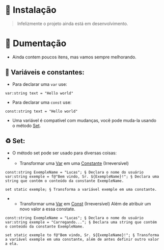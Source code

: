 # 📌 Instalação
> Infelizmente o projeto ainda está em desenvolvimento.

# 📄 Dumentação
- Ainda contem poucos itens, mas vamos sempre melhorando.


<h2>
  <strong>
    🧶 Variáveis e constantes:
  </strong>
</h2>

- Para declarar uma `var` use:
```plang
var:string text = "Hello world"
```

- Para declarar uma `const` use:
```plang
const:string text = "Hello world"
```
- Uma variável é compatível com mudanças, você pode muda-la usando o método [Set](https://github.com/lucasFelixSilveira/pLang#-------set--).

<h2>
  <strong>
    ♻ Set:
  </strong>
</h2>

- O método set pode ser usado para diversas coisas:
- - Transformar uma [Var](https://github.com/lucasFelixSilveira/pLang#-------vari%C3%A1veis-e-constantes--) em uma [Constante](https://github.com/lucasFelixSilveira/pLang#-------vari%C3%A1veis-e-constantes--) (Irreversível)
```
const:string ExempleName = "Lucas"; § Declara o nome do usuário
var:string exemple = f@"Bem vindo, Sr. ${ExempleName}!"; § Declara uma string que contém o conteúdo da constante ExempleName.

set static exemple; § Transforma a variável exemple em uma constante. 
```
- - Transformar uma [Var](https://github.com/lucasFelixSilveira/pLang#-------vari%C3%A1veis-e-constantes--) em [Const](https://github.com/lucasFelixSilveira/pLang#-------vari%C3%A1veis-e-constantes--) (Irreversível) Além de atribuir um novo valor a essa constate.
```
const:string ExempleName = "Lucas"; § Declara o nome do usuário
var:string exemple = "Carregando..."; § Declara uma string que contém o conteúdo da constante ExempleName.

set static exemple to f@"Bem vindo, Sr. ${ExempleName}!"; § Transforma a variável exemple em uma constante, além de antes definir outro valor a ela.
```
